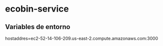 # ecobin-service

## Variables de entorno

hostaddres=ec2-52-14-106-209.us-east-2.compute.amazonaws.com:3000